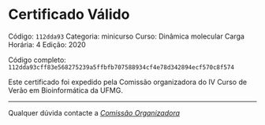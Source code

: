 # Certificado Válido

Código: `112dda93`
Categoria: minicurso
Curso: Dinâmica molecular
Carga Horária: 4
Edição: 2020


Código completo: `112dda93cff83e568275239a5ffbfb707588934cf4e78d342894ecf570c8f574`


Este certificado foi expedido pela Comissão organizadora do IV Curso de Verão em Bioinformática da UFMG.

----

Qualquer dúvida contacte a [_Comissão Organizadora_](<mailto:cursobioinfoufmg@gmail.com$subject=[Certificados]>)


